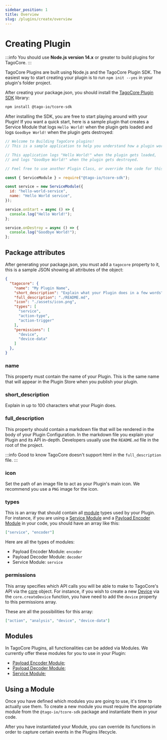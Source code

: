 ```yaml
---
sidebar_position: 1
title: Overview
slug: /plugins/create/overview
---
```


# Creating Plugin

:::info
You should use **Node.js version 14.x** or greater to build plugins for TagoCore.
:::

TagoCore Plugins are built using Node.js and the TagoCore Plugin SDK. The easiest way to start creating your plugin is to run `npm init --yes` in your plugin's folder project.

After creating your package.json, you should install the [TagoCore Plugin SDK](https://npmjs.com/package/@tago-io/tcore-sdk) library:

```bash
npm install @tago-io/tcore-sdk
```

After installing the SDK, you are free to start playing around with your Plugin! If you want a quick start, here is a sample plugin that creates a Service Module that logs `Hello World!` when the plugin gets loaded and logs `Goodbye World!` when the plugin gets destroyed:

```js
// Welcome to Building TagoCore plugins!
// This is a sample application to help you understand how a plugin works.

// This application logs "Hello World!" when the plugin gets loaded,
// and logs "Goodbye World!" when the plugin gets destroyed.

// Feel free to use another Plugin Class, or override the code for this one.

const { ServiceModule } = require("@tago-io/tcore-sdk");

const service = new ServiceModule({
  id: "hello-world-service",
  name: "Hello World service",
});

service.onStart = async () => {
  console.log("Hello World!");
};

service.onDestroy = async () => {
  console.log("Goodbye World!");
};
```


## Package attributes

After generating your package.json, you must add a `tagocore` property to it, this is a sample JSON showing all attributes of the object:

```json
{
  "tagocore": {
    "name": "My Plugin Name",
    "short_description": "Explain what your Plugin does in a few words",
    "full_description": "./README.md",
    "icon": "./assets/icon.png",
    "types": [
      "service",
      "action-type",
      "action-trigger"
    ],
    "permissions": [
      "device",
      "device-data"
    ]
  },
}
```

### name
This property must contain the name of your Plugin. This is the same name that will appear in the Plugin Store when you publish your plugin.

### short_description
Explain in up to 100 characters what your Plugin does.

### full_description
This property should contain a markdown file that will be rendered in the body of your Plugin Configuration. In the markdown file you explain your Plugin and its API in-depth. Developers usually use the `README.md` file in the root of the project.

:::info Good to know
TagoCore doesn't support html in the `full_description` file.
:::

### icon
Set the path of an image file to act as your Plugin's main icon. We recommend you use a `PNG` image for the icon.

### types
This is an array that should contain all [module](#Modules) types used by your Plugin. For instance, if you are using a [Service Module](/plugins/create/service) and a [Payload Encoder Module](/plugins/create/payload-encoder) in your code, you should have an array like this:

```json
["service", "encoder"]
```

Here are all the types of modules:

- Payload Encoder Module: `encoder`
- Payload Decoder Module: `decoder`
- Service Module: `service`

### permissions
This array specifies which API calls you will be able to make to TagoCore's API via the [core](plugins/create/core) object. For instance, if you wish to create a new [Device](/device) via the `core.createDevice` function, you have need to add the `device` property to this permissions array.

These are all the possibilities for this array:

```json
["action", "analysis", "device", "device-data"]
```

## Modules

In TagoCore Plugins, all functionalities can be added via Modules. We currently offer these modules for you to use in your Plugin:

- [Payload Encoder Module](/plugins/create/payload-encoder);
- [Payload Decoder Module](/plugins/create/payload-decoder);
- [Service Module](/plugins/create/service);

## Using a Module

Once you have defined which modules you are going to use, it's time to actually use them. To create a new module you must require the appropriate module from the `@tago-io/tcore-sdk` package and instantiate them in your code.

After you have instantiated your Module, you can override its functions in order to capture certain events in the Plugins lifecycle.
